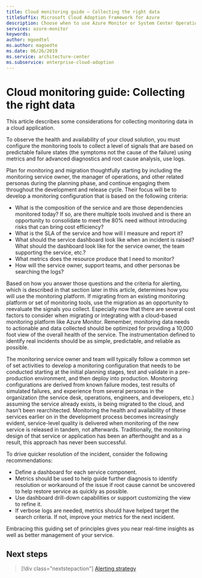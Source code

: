 ```yaml
---
title: Cloud monitoring guide – Collecting the right data
titleSuffix: Microsoft Cloud Adoption Framework for Azure
description: Choose when to use Azure Monitor or System Center Operations Manager in Microsoft Azure
services: azure-monitor
keywords: 
author: mgoedtel
ms.author: magoedte
ms.date: 06/26/2019
ms.service: architecture-center
ms.subservice: enterprise-cloud-adoption
---
```


# Cloud monitoring guide: Collecting the right data

This article describes some considerations for collecting monitoring data in a cloud application. 

To observe the health and availability of your cloud solution, you must configure the monitoring tools to collect a level of signals that are based on predictable failure states (the symptoms not the cause of the failure) using metrics and for advanced diagnostics and root cause analysis, use logs.  

Plan for monitoring and migration thoughtfully starting by including the monitoring service owner, the manager of operations, and other related personas during the planning phase, and continue engaging them throughout the development and release cycle. Their focus will be to develop a monitoring configuration that is based on the following criteria:

* What is the composition of the service and are those dependencies monitored today?  If so, are there multiple tools involved and is there an opportunity to consolidate to meet the 80% need without introducing risks that can bring cost efficiency?
* What is the SLA of the service and how will I measure and report it?
* What should the service dashboard look like when an incident is raised? What should the dashboard look like for the service owner, the team supporting the service, etc.?
* What metrics does the resource produce that I need to monitor?  
* How will the service owner, support teams, and other personas be searching the logs?

Based on how you answer those questions and the criteria for alerting, which is described in that section later in this article, determines how you will use the monitoring platform.  If migrating from an existing monitoring platform or set of monitoring tools, use the migration as an opportunity to reevaluate the signals you collect.  Especially now that there are several cost factors to consider when migrating or integrating with a cloud-based monitoring platform like Azure Monitor.  Remember, monitoring data needs to actionable and data collected should be optimized for providing a 10,000 foot view of the overall health of the service.  The instrumentation defined to identify real incidents should be as simple, predictable, and reliable as possible.

The monitoring service owner and team will typically follow a common set of set activities to develop a monitoring configuration that needs to be conducted starting at the initial planning stages, test and validate in a pre-production environment, and then deploy into production. Monitoring configurations are derived from known failure modes, test results of simulated failures, and experience from several personas in the organization (the service desk, operations, engineers, and developers, etc.) assuming the service already exists, is being migrated to the cloud, and hasn’t been rearchitected.  Monitoring the health and availability of these services earlier on in the development process becomes increasingly evident, service-level quality is delivered when monitoring of the new service is released in tandem, not afterwards.  Traditionally, the monitoring design of that service or application has been an afterthought and as a result, this approach has never been successful.  

To drive quicker resolution of the incident, consider the following recommendations:

* Define a dashboard for each service component.
* Metrics should be used to help guide further diagnosis to identify resolution or workaround of the issue if root cause cannot be uncovered to help restore service as quickly as possible.
* Use dashboard drill-down capabilities or support customizing the view to refine it. 
* If verbose logs are needed, metrics should have helped target the search criteria.  If not, improve your metrics for the next incident.

Embracing this guiding set of principles gives you near real-time insights as well as better management of your service.

## Next steps

> [!div class="nextstepaction"]
> [Alerting strategy](./alert.md)
